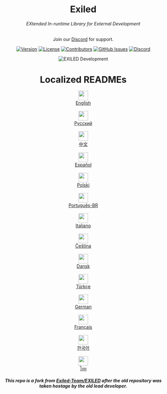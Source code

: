 <h1 align="center">Exiled</h1>
<h6 align="center">EXtended In-runtime Library for External Development</h6>
<div align="center">
    Join our
    <a href="https://discord.gg/PyUkWTg">Discord</a>
    for support.
  <p></p>
</div> 

<div align="center">

[![Version](https://img.shields.io/github/v/release/Exiled-Official/EXILED?sort=semver&style=flat-square&color=8DBBE9&label=Version)]()
[![License](https://img.shields.io/github/license/Exiled-Official/EXILED?style=flat-square&label=License&color=df967f)]()
[![Contributors](https://img.shields.io/github/contributors-anon/Exiled-Official/EXILED?color=90E59A&style=flat-square&label=Contributors)]()
[![GitHub Issues](https://img.shields.io/github/issues/Exiled-Official/EXILED.svg?style=flat-square&label=Issues&color=d77982)](https://github.com/Exiled-Official/EXILED/issues)
[![Discord](https://img.shields.io/discord/656673194693885975?color=738adb&label=Discord&logo=discord&logoColor=white&style=flat-square)](https://discord.gg/PyUkWTg)

</div>

<p align="center">
  <img alt="EXILED Development" src="https://repobeats.axiom.co/api/embed/19ee1da65a0dce6cb76fac41d7f863b1d571cfcf.svg">
</p>

<h1 align="center">
Localized READMEs
</h1>

<div align="center">
  <div>
    <img src="https://flagsapi.com/US/flat/64.png" height=30>
    <br>
    <a href="https://github.com/Exiled-Official/EXILED/blob/master/.github/documentation/README.md">English</a>
  </div>
  <br>
  <div>
    <img src="https://flagsapi.com/RU/flat/64.png" height=30>
    <br>
    <a href="https://github.com/Exiled-Official/EXILED/blob/master/.github/documentation/localization/README-Русский.md">Русский</a>
  </div>
  <br>
  <div>
    <img src="https://flagsapi.com/CN/flat/64.png" height=30>
    <br>
    <a href="https://github.com/Exiled-Official/EXILED/blob/master/.github/documentation/localization/README-中文.md">中文</a>
  </div>
  <br>
  <div>
    <img src="https://flagsapi.com/ES/flat/64.png" height=30>
    <br>
    <a href="https://github.com/Exiled-Official/EXILED/blob/master/.github/documentation/localization/README-ES.md">Español</a>
  </div>
  <br>
  <div>
    <img src="https://flagsapi.com/PL/flat/64.png" height=30>
    <br>
    <a href="https://github.com/Exiled-Official/EXILED/blob/master/.github/documentation/localization/README-PL.md">Polski</a>
  </div>
  <br>
  <div>
    <img src="https://flagsapi.com/BR/flat/64.png" height=30>
    <br>
    <a href="https://github.com/Exiled-Official/EXILED/blob/master/.github/documentation/localization/README-BR.md">Português-BR</a>
  </div>
  <br>
  <div>
    <img src="https://flagsapi.com/IT/flat/64.png" height=30>
    <br>
    <a href="https://github.com/Exiled-Official/EXILED/blob/master/.github/documentation/localization/README-IT.md">Italiano</a>
  </div>
  <br>
  <div>
    <img src="https://flagsapi.com/CZ/flat/64.png" height=30>
    <br>
    <a href="https://github.com/Exiled-Official/EXILED/blob/master/.github/documentation/localization/README-CS.md">Čeština</a>
  </div>
  <br>
  <div>
    <img src="https://flagsapi.com/DK/flat/64.png" height=30>
    <br>
    <a href="https://github.com/Exiled-Official/EXILED/blob/master/.github/documentation/localization/README-DK.md">Dansk</a>
  </div>
  <br>
  <div>
    <img src="https://flagsapi.com/TR/flat/64.png" height=30>
    <br>
    <a href="https://github.com/Exiled-Official/EXILED/blob/master/.github/documentation/localization/README-TR.md">Türkçe</a>
  </div>
  <br>
  <div>
    <img src="https://flagsapi.com/DE/flat/64.png" height=30>
    <br>
    <a href="https://github.com/Exiled-Official/EXILED/blob/master/.github/documentation/localization/README-DE.md">German</a>
  </div>
  <br>
  <div>
    <img src="https://flagsapi.com/FR/flat/64.png" height=30>
    <br>
    <a href="https://github.com/Exiled-Official/EXILED/blob/master/.github/documentation/localization/README-FR.md">Français</a>
  </div>
  <br>
  <div>
    <img src="https://flagsapi.com/KR/flat/64.png" height=30>
    <br>
    <a href="https://github.com/Exiled-Official/EXILED/blob/master/.github/documentation/localization/README-KR.md">한국어</a>
  </div>
  <br>
  <div>
    <img src="https://flagsapi.com/TH/flat/64.png" height=30>
    <br>
    <a href="https://github.com/Exiled-Official/EXILED/blob/master/.github/documentation/localization/README-ไทย.md">ไทย</a>
  </div>
</div>

<h5 align="center">
This repo is a fork from <a href="https://github.com/Exiled-Team/EXILED">Exiled-Team/EXILED</a> after the old repository was taken hostage by the old lead developer.
</h5>
